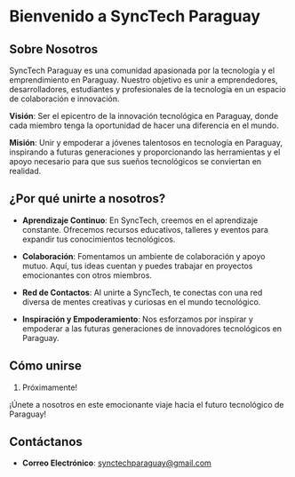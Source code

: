# Bienvenido a SyncTech Paraguay

## Sobre Nosotros

SyncTech Paraguay es una comunidad apasionada por la tecnología y el emprendimiento en Paraguay. Nuestro objetivo es unir a emprendedores, desarrolladores, estudiantes y profesionales de la tecnología en un espacio de colaboración e innovación.

**Visión**: Ser el epicentro de la innovación tecnológica en Paraguay, donde cada miembro tenga la oportunidad de hacer una diferencia en el mundo.

**Misión**: Unir y empoderar a jóvenes talentosos en tecnología en Paraguay, inspirando a futuras generaciones y proporcionando las herramientas y el apoyo necesario para que sus sueños tecnológicos se conviertan en realidad.

## ¿Por qué unirte a nosotros?

- **Aprendizaje Continuo**: En SyncTech, creemos en el aprendizaje constante. Ofrecemos recursos educativos, talleres y eventos para expandir tus conocimientos tecnológicos.

- **Colaboración**: Fomentamos un ambiente de colaboración y apoyo mutuo. Aquí, tus ideas cuentan y puedes trabajar en proyectos emocionantes con otros miembros.

- **Red de Contactos**: Al unirte a SyncTech, te conectas con una red diversa de mentes creativas y curiosas en el mundo tecnológico.

- **Inspiración y Empoderamiento**: Nos esforzamos por inspirar y empoderar a las futuras generaciones de innovadores tecnológicos en Paraguay.

## Cómo unirse

1. Próximamente!

¡Únete a nosotros en este emocionante viaje hacia el futuro tecnológico de Paraguay!

## Contáctanos

- **Correo Electrónico**: synctechparaguay@gmail.com
